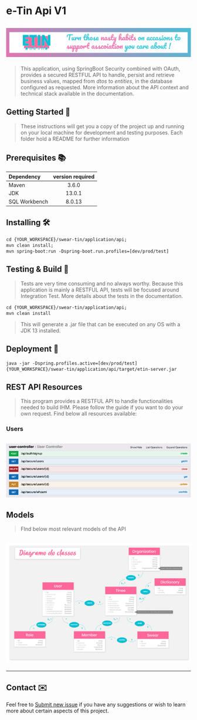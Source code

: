 # e-Tin Api V1

## ![eTin wiki banner](../../docs/src/img/banner.png)

> This application, using SpringBoot Security combined with OAuth, provides a secured RESTFUL API to handle, persist and retrieve business values, mapped from *dtos* to *entities*, in the database configured as requested. More information about the API context and technical stack available in the documentation.

## Getting Started 💪

> These instructions will get you a copy of the project up and running on your local machine for development and testing purposes.
> Each folder hold a README for further information

## Prerequisites 📚

| Dependency | version required |
|:-----------|:----------:|
| Maven | 3.6.0 |
| JDK | 13.0.1 |
| SQL Workbench | 8.0.13 |

## Installing 🛠

```shell
cd {YOUR_WORKSPACE}/swear-tin/application/api;
mvn clean install;
mvn spring-boot:run -Dspring-boot.run.profiles=[dev/prod/test]
```

## Testing & Build 🧪

>Tests are very time consuming and no always worthy. Because this application is mainly a RESTFUL API, tests will be focused around Integration Test. More details about the tests in the documentation.

```shell
cd {YOUR_WORKSPACE}/swear-tin/application/api;
mvn clean install
```

> This will generate a .jar file that can be executed on any OS with a JDK 13 installed.

## Deployment 🚀

```shell
java -jar -Dspring.profiles.active=[dev/prod/test] {YOUR_WORKSPACE}/swear-tin/application/api/target/etin-server.jar
```

## REST API Resources

> This program provides a RESTFUL API to handle functionalities needed to build IHM. Please follow the guide if you want to do your own request. Find below all resources available:

### Users

## ![eTin wiki banner](../../docs/src/img/swagger/users.png)

## Models

> FInd below most relevant models of the API

## ![eTin wiki banner](../../docs/src/img/spec/architecture/diagramme-classe.png)

***

## Contact ✉️

Feel free to [Submit new issue](https://github.com/louiiuol/swear-tin/issues) if you have any suggestions or wish to learn more about certain aspects of this project.
